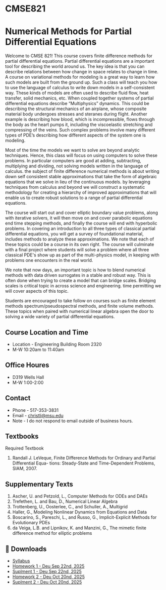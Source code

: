 # CMSE821
# Numerical Methods for Partial Differential Equations
Welcome to CMSE 821!  This course covers finite difference methods for partial differential equations.  Partial differential equations are a important tool for describing the world around us.   The key idea is that you can describe relations between how change in space relates to change in time.  A course on variational methods for modeling is a great way to learn how such models are built from the ground up.  Such a class will teach you how to use the language of calculus to write down models in a self-consistent way.  These kinds of models are often used to describe fluid flow, heat transfer, solid mechanics, etc.  When coupled together systems of partial differential equations describe “Multiphysics” dynamics.   This could be describing the structural mechanics of an airplane, whose composite material body undergoes stresses and steranes during flight. Another example is describing how blood, which is incompressible, flows through the body as the heart pumps it, including the viscoelastic stretching and compressing of the veins.  Such complex problems involve many different types of PDE’s describing how different aspects of the system one is modeling.  

Most of the time the models we want to solve are beyond analytic techniques.  Hence, this class will focus on using computers to solve these problems.  In particular computers are good at adding, subtracting, multiplying and dividing, not solving models written in the language of calculus.  the subject of finite difference numerical methods is about writing down self consistent stable approximations that take the form of algebraic equations that we solve in lieu of the continuous models.  by leveraging techniques from calculus and beyond we will construct a systematic methodology for creating a hierarchy of improved approximations that will enable us to create robust solutions to a range of partial differential equations.  

The course will start out and cover elliptic boundary value problems, along with iterative solvers, it will then move on and cover parabolic equations end time stepping methods, and finally the course will end with hyperbolic problems.  In covering an introduction to all three types of classical partial differential equations, you will get a survey of foundational material, includes methods to analyze these approximations.  We note that each of these topics could be a course in its own right.  The course will culminate with a final project where students will solve a problem where all three classical PDE's show up as part of the multi-physics model, in keeping with problems one encounters in the real world.  

We note that now days, an important topic is how to blend numerical methods with data driven surrogates in a stable and robust way.  This is often done when trying to create a model that can bridge scales.   Bridging scales is critical topic in across science and engineering.  time permitting we will cover aspects of this topic.

Students are encouraged to take follow on courses such as finite element methods spectrum/pseudospectral methods, and finite volume methods.  These topics when paired with numerical linear algebra open the door to solving a wide variety of partial differential equations.

## Course Location and Time
- Location - Engineering Building Room 2320
- M-W 10:20am to 11:40am 

## Office Houres
- D319 Wells Hall
- M-W 1:00-2:00

## Contact
- Phone - 517-353-3831
- Email - christli@msu.edu
- Note - I do not respond to email outside of business hours.

## Textbooks
Required Textbook
1. Randall J. LeVeque, Finite Difference Methods for Ordinary and Partial Differential Equa-
tions: Steady-State and Time-Dependent Problems, SIAM, 2007.

## Supplementary Texts
1. Ascher, U. and Petzold, L., Computer Methods for ODEs and DAEs
2. Trefethen, L. and Bau, D., Numerical Linear Algebra
3. Trottenberg, U., Oosterlee, C., and Schuller, A., Multigrid
4. Haller, G., Modeling Nonlinear Dynamics from Equations and Data
5. Boscarino, S., Pareschi, L., and Russo, G., Implicit-Explicit Methods for Evolutionary PDEs
6. da Veiga, L.B. and Lipnikov, K. and Manzini, G., The mimetic finite difference method for elliptic problems


## 📄 Downloads

- [Syllabus](materials/CMSE_821-Fall_2025.pdf)
- [Homework 1 - Deu Sep 22nd, 2025](homework/elliptic_pde_problem_set.pdf)
- [Suplment 1 - Deu Sep 22nd, 2025](homework/elliptic_fdm_analysis_problems.pdf)
- [Homework 2 - Deu Oct 20nd, 2025](homework/)
- [Suplment 2 - Deu Oct 20nd, 2025](homework/)
